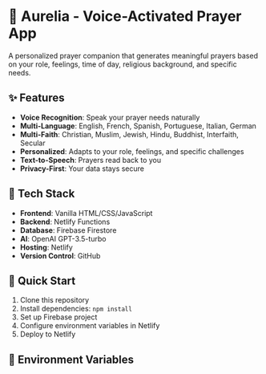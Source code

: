# 🙏 Aurelia - Voice-Activated Prayer App

A personalized prayer companion that generates meaningful prayers based on your role, feelings, time of day, religious background, and specific needs.

## ✨ Features

- **Voice Recognition**: Speak your prayer needs naturally
- **Multi-Language**: English, French, Spanish, Portuguese, Italian, German
- **Multi-Faith**: Christian, Muslim, Jewish, Hindu, Buddhist, Interfaith, Secular
- **Personalized**: Adapts to your role, feelings, and specific challenges
- **Text-to-Speech**: Prayers read back to you
- **Privacy-First**: Your data stays secure

## 🚀 Tech Stack

- **Frontend**: Vanilla HTML/CSS/JavaScript
- **Backend**: Netlify Functions
- **Database**: Firebase Firestore
- **AI**: OpenAI GPT-3.5-turbo
- **Hosting**: Netlify
- **Version Control**: GitHub

## 📱 Quick Start

1. Clone this repository
2. Install dependencies: `npm install`
3. Set up Firebase project
4. Configure environment variables in Netlify
5. Deploy to Netlify

## 🔧 Environment Variables

